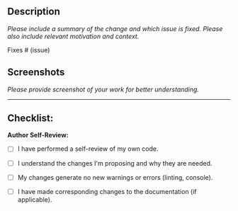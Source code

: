 <!--
Thank you for contributing to Open Food Facts Explorer!
Please provide a description of your changes below.
-->

## Description

_Please include a summary of the change and which issue is fixed. Please also include relevant motivation and context._

Fixes # (issue)



## Screenshots

_Please provide screenshot of your work for better understanding._


---

## Checklist:

**Author Self-Review:**

- [ ] I have performed a self-review of my own code.
- [ ] I understand the changes I'm proposing and why they are needed.
- [ ] My changes generate no new warnings or errors (linting, console).
- [ ] I have made corresponding changes to the documentation (if applicable).

